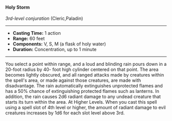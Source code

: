 #### Holy Storm
*3rd-level conjuration* (Cleric,Paladin)
___
- **Casting Time:** 1 action
- **Range:** 60 feet
- **Components:** V, S, M (a flask of holy water)
- **Duration:** Concentration, up to 1 minute
---
You select a point within range, and a loud and
blinding rain pours down in a 20-foot radius by 40-
foot high cylinder centered on that point. The area
becomes lightly obscured, and all ranged attacks
made by creatures within the spell's area, or made
against those creatures, are made with
disadvantage.
The rain automatically extinguishes unprotected
flames and has a 50% chance of extinguishing
protected flames such as lanterns. In addition, the
rain causes 2d6 radiant damage to any undead
creature that starts its turn within the area.
At Higher Levels.  When you cast this spell using
a spell slot of 4th level or higher, the amount of
radiant damage to evil creatures increases by 1d6 for
each slot level above 3rd.
